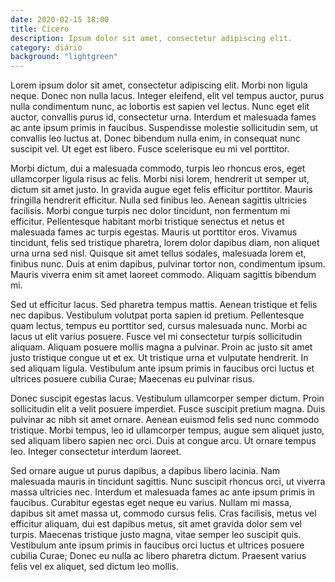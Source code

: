 ```yaml
---
date: 2020-02-15 18:00
title: Cícero
description: Ipsum dolor sit amet, consectetur adipiscing elit. 
category: diário
background: "lightgreen"
---
```




Lorem ipsum dolor sit amet, consectetur adipiscing elit. Morbi non ligula neque. Donec non nulla lacus. Integer eleifend, elit vel tempus auctor, purus nulla condimentum nunc, ac lobortis est sapien vel lectus. Nunc eget elit auctor, convallis purus id, consectetur urna. Interdum et malesuada fames ac ante ipsum primis in faucibus. Suspendisse molestie sollicitudin sem, ut convallis leo luctus at. Donec bibendum nulla enim, in consequat nunc suscipit vel. Ut eget est libero. Fusce scelerisque eu mi vel porttitor.

Morbi dictum, dui a malesuada commodo, turpis leo rhoncus eros, eget ullamcorper ligula risus ac felis. Morbi nisi lorem, hendrerit ut semper ut, dictum sit amet justo. In gravida augue eget felis efficitur porttitor. Mauris fringilla hendrerit efficitur. Nulla sed finibus leo. Aenean sagittis ultricies facilisis. Morbi congue turpis nec dolor tincidunt, non fermentum mi efficitur. Pellentesque habitant morbi tristique senectus et netus et malesuada fames ac turpis egestas. Mauris ut porttitor eros. Vivamus tincidunt, felis sed tristique pharetra, lorem dolor dapibus diam, non aliquet urna urna sed nisl. Quisque sit amet tellus sodales, malesuada lorem et, finibus nunc. Duis at enim dapibus, pulvinar tortor non, condimentum ipsum. Mauris viverra enim sit amet laoreet commodo. Aliquam sagittis bibendum mi.

Sed ut efficitur lacus. Sed pharetra tempus mattis. Aenean tristique et felis nec dapibus. Vestibulum volutpat porta sapien id pretium. Pellentesque quam lectus, tempus eu porttitor sed, cursus malesuada nunc. Morbi ac lacus ut elit varius posuere. Fusce vel mi consectetur turpis sollicitudin aliquam. Aliquam posuere mollis magna a pulvinar. Proin ac justo sit amet justo tristique congue ut et ex. Ut tristique urna et vulputate hendrerit. In sed aliquam ligula. Vestibulum ante ipsum primis in faucibus orci luctus et ultrices posuere cubilia Curae; Maecenas eu pulvinar risus.

Donec suscipit egestas lacus. Vestibulum ullamcorper semper dictum. Proin sollicitudin elit a velit posuere imperdiet. Fusce suscipit pretium magna. Duis pulvinar ac nibh sit amet ornare. Aenean euismod felis sed nunc commodo tristique. Morbi tempus, leo id ullamcorper tempus, augue sem aliquet justo, sed aliquam libero sapien nec orci. Duis at congue arcu. Ut ornare tempus leo. Integer consectetur interdum laoreet.

Sed ornare augue ut purus dapibus, a dapibus libero lacinia. Nam malesuada mauris in tincidunt sagittis. Nunc suscipit rhoncus orci, ut viverra massa ultricies nec. Interdum et malesuada fames ac ante ipsum primis in faucibus. Curabitur egestas eget neque eu varius. Nullam mi massa, dapibus sit amet massa ut, commodo cursus felis. Cras facilisis, metus vel efficitur aliquam, dui est dapibus metus, sit amet gravida dolor sem vel turpis. Maecenas tristique justo magna, vitae semper leo suscipit quis. Vestibulum ante ipsum primis in faucibus orci luctus et ultrices posuere cubilia Curae; Donec eu nulla ac libero pharetra dictum. Praesent varius felis vel ex aliquet, sed dictum leo mollis. 